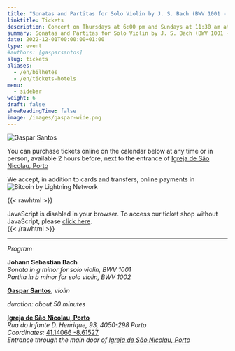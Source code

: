 ```yaml
---
title: "Sonatas and Partitas for Solo Violin by J. S. Bach (BWV 1001 - 1002)"
linktitle: Tickets
description: Concert on Thursdays at 6:00 pm and Sundays at 11:30 am at the Church of São Nicolau, Porto, Portugal
summary: Sonatas and Partitas for Solo Violin by J. S. Bach (BWV 1001 - 1002), Gaspar Santos, violin, in the Church of São Nicolau, Porto
date: 2022-12-01T00:00:00+01:00
type: event
#authors: [gasparsantos]
slug: tickets
aliases:
  - /en/bilhetes
  - /en/tickets-hotels
menu:
  - sidebar
weight: 6
draft: false
showReadingTime: false
image: /images/gaspar-wide.png
---
```

![
Gaspar Santos](/images/gaspar-wide.png)

You can purchase tickets online on the calendar below at any time or in person, available 2 hours before, next to the entrance of [Igreja de São Nicolau, Porto](https://pt.wikipedia.org/wiki/Igreja_de_S%C3%A3o_Nicolau_(Porto))

We accept, in addition to cards and transfers, online payments in ![Bitcoin by Lightning Network](/images/bitcoinsmall.png)

{{< rawhtml >}}
<!-- <link rel="stylesheet" type="text/css" href="https://pretix.eu/gfs/bach-2/widget/v1.css"> -->
<link rel="preload" type="text/css" href="https://pretix.eu/gfs/bach2022/widget/v1.css" as="style" onload="this.onload=null;this.rel='stylesheet'">
<script defer type="text/javascript" src="https://pretix.eu/widget/v1.en.js"></script>

<pretix-widget event="https://pretix.eu/gfs/bach2022/"></pretix-widget>
<noscript>
   <div class="pretix-widget-compat">
        <div class="pretix-widget-info-message">
            JavaScript is disabled in your browser. To access our ticket shop without JavaScript, please <a target="_blank" rel="noopener" href="https://pretix.eu/gfs/bach2022/">click here</a>.
        </div>
    </div>
</noscript>
{{< /rawhtml >}}

---

*Program*

**Johann Sebastian Bach**\
*Sonata in g minor for solo violin, BWV 1001*\
*Partita in b minor for solo violin, BWV 1002*

**[Gaspar Santos](/en/)**, *violin*

*duration: about 50 minutes*

**[Igreja de São Nicolau, Porto   ](https://pt.wikipedia.org/wiki/Igreja_de_S%C3%A3o_Nicolau_(Porto))**\
*Rua do Infante D. Henrique, 93, 4050-298 Porto*\
*Coordinates:* [41.14066 -8.61527](https://goo.gl/maps/DJJ3sznjKx6BajTA7 "Google Maps")\
*Entrance through the main door of [Igreja de São Nicolau, Porto](https://pt.wikipedia.org/wiki/Igreja_de_S%C3%A3o_Nicolau_(Porto))*

[Igreja de São Nicolau, Porto]: https://pt.wikipedia.org/wiki/Igreja_de_S%C3%A3o_Nicolau_(Porto)
